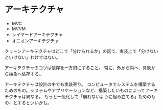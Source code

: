 # アーキテクチャ

- MVC
- MVVM
- レイヤードアーキテクチャ
- オニオンアーキテクチャ

クリーンアーキテクチャはどこで「分けられるか」の話で、実装上で「分けないといけない」わけではない。

アーキテクチャのコツは依存を一方的にすること。
常に、外から内へ、具象から抽象へ依存する。

アーキテクチャは設計の中でも実装寄り。
コンピュータでシステムを構築するためのもの。システムやアプリケーションなど、構築したいものによってアーキテクチャは異なる。
もっと一般化して「崩れないように組み立てる」ためのもの、とするといいかも。
